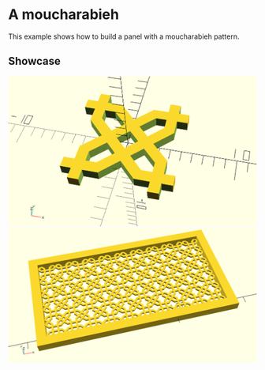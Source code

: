 # A moucharabieh

This example shows how to build a panel with a moucharabieh pattern.

## Showcase

![pattern](images/moucharabieh_pattern.png?raw=true)
![the finished panel](images/moucharabieh_panel.png?raw=true)
